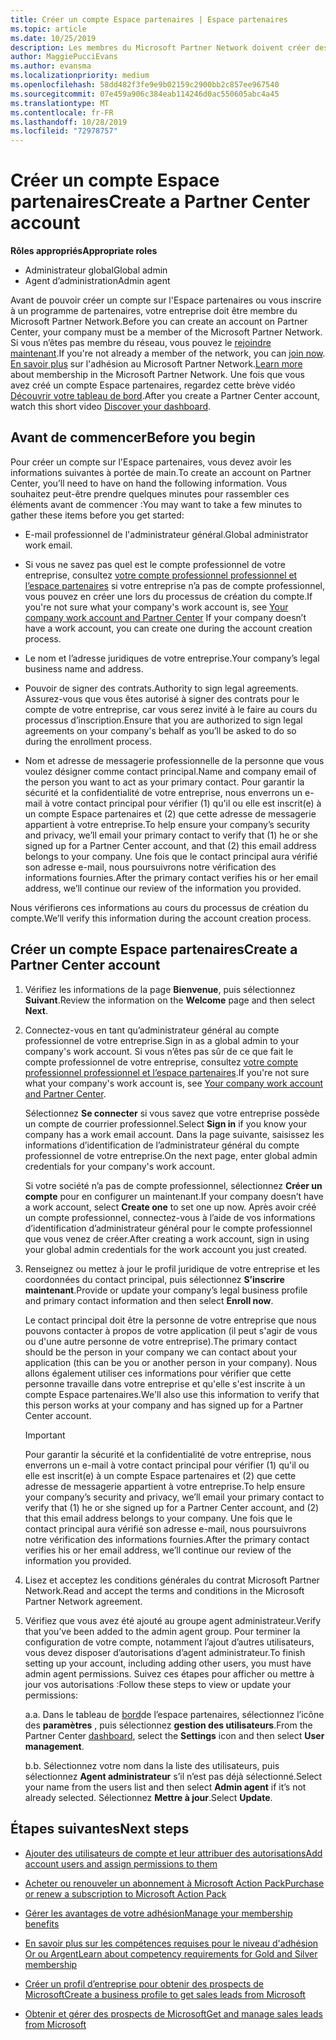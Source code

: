 ```yaml
---
title: Créer un compte Espace partenaires | Espace partenaires
ms.topic: article
ms.date: 10/25/2019
description: Les membres du Microsoft Partner Network doivent créer des comptes Espace partenaires pour gérer leurs revenus du réseau et leurs compétences, ainsi que créer un profil d’entreprise.
author: MaggiePucciEvans
ms.author: evansma
ms.localizationpriority: medium
ms.openlocfilehash: 58dd482f3fe9e9b02159c2900bb2c857ee967540
ms.sourcegitcommit: 07e459a906c384eab114246d0ac550605abc4a45
ms.translationtype: MT
ms.contentlocale: fr-FR
ms.lasthandoff: 10/28/2019
ms.locfileid: "72978757"
---
```

# <a name="create-a-partner-center-account"></a><span data-ttu-id="84417-103">Créer un compte Espace partenaires</span><span class="sxs-lookup"><span data-stu-id="84417-103">Create a Partner Center account</span></span>

<span data-ttu-id="84417-104">**Rôles appropriés**</span><span class="sxs-lookup"><span data-stu-id="84417-104">**Appropriate roles**</span></span>

- <span data-ttu-id="84417-105">Administrateur global</span><span class="sxs-lookup"><span data-stu-id="84417-105">Global admin</span></span>
- <span data-ttu-id="84417-106">Agent d’administration</span><span class="sxs-lookup"><span data-stu-id="84417-106">Admin agent</span></span>

<span data-ttu-id="84417-107">Avant de pouvoir créer un compte sur l'Espace partenaires ou vous inscrire à un programme de partenaires, votre entreprise doit être membre du Microsoft Partner Network.</span><span class="sxs-lookup"><span data-stu-id="84417-107">Before you can create an account on Partner Center, your company must be a member of the Microsoft Partner Network.</span></span> <span data-ttu-id="84417-108">Si vous n’êtes pas membre du réseau, vous pouvez le [rejoindre maintenant](https://partners.microsoft.com/PartnerProgram/simplifiedenrollment.aspx).</span><span class="sxs-lookup"><span data-stu-id="84417-108">If you're not already a member of the network, you can [join now](https://partners.microsoft.com/PartnerProgram/simplifiedenrollment.aspx).</span></span>  <span data-ttu-id="84417-109">[En savoir plus](https://partner.microsoft.com/membership) sur l'adhésion au Microsoft Partner Network.</span><span class="sxs-lookup"><span data-stu-id="84417-109">[Learn more](https://partner.microsoft.com/membership) about membership in the Microsoft Partner Network.</span></span> <span data-ttu-id="84417-110">Une fois que vous avez créé un compte Espace partenaires, regardez cette brève vidéo [Découvrir votre tableau de bord](https://vimeo.com/290338211).</span><span class="sxs-lookup"><span data-stu-id="84417-110">After you create a Partner Center account, watch this short video [Discover your dashboard](https://vimeo.com/290338211).</span></span>

## <a name="before-you-begin"></a><span data-ttu-id="84417-111">Avant de commencer</span><span class="sxs-lookup"><span data-stu-id="84417-111">Before you begin</span></span>

<span data-ttu-id="84417-112">Pour créer un compte sur l'Espace partenaires, vous devez avoir les informations suivantes à portée de main.</span><span class="sxs-lookup"><span data-stu-id="84417-112">To create an account on Partner Center, you’ll need to have on hand the following information.</span></span> <span data-ttu-id="84417-113">Vous souhaitez peut-être prendre quelques minutes pour rassembler ces éléments avant de commencer :</span><span class="sxs-lookup"><span data-stu-id="84417-113">You may want to take a few minutes to gather these items before you get started:</span></span>

-   <span data-ttu-id="84417-114">E-mail professionnel de l'administrateur général.</span><span class="sxs-lookup"><span data-stu-id="84417-114">Global administrator work email.</span></span>

-   <span data-ttu-id="84417-115">Si vous ne savez pas quel est le compte professionnel de votre entreprise, consultez [votre compte professionnel professionnel et l’espace partenaires](azure-active-directory-tenants-and-partner-center.md) si votre entreprise n’a pas de compte professionnel, vous pouvez en créer une lors du processus de création du compte.</span><span class="sxs-lookup"><span data-stu-id="84417-115">If you're not sure what your company's work account is, see [Your company work account and Partner Center](azure-active-directory-tenants-and-partner-center.md) If your company doesn’t have a work account, you can create one during the account creation process.</span></span> 

-   <span data-ttu-id="84417-116">Le nom et l’adresse juridiques de votre entreprise.</span><span class="sxs-lookup"><span data-stu-id="84417-116">Your company’s legal business name and address.</span></span>  

-   <span data-ttu-id="84417-117">Pouvoir de signer des contrats.</span><span class="sxs-lookup"><span data-stu-id="84417-117">Authority to sign legal agreements.</span></span> <span data-ttu-id="84417-118">Assurez-vous que vous êtes autorisé à signer des contrats pour le compte de votre entreprise, car vous serez invité à le faire au cours du processus d’inscription.</span><span class="sxs-lookup"><span data-stu-id="84417-118">Ensure that you are authorized to sign legal agreements on your company's behalf as you’ll be asked to do so during the enrollment process.</span></span>

-   <span data-ttu-id="84417-119">Nom et adresse de messagerie professionnelle de la personne que vous voulez désigner comme contact principal.</span><span class="sxs-lookup"><span data-stu-id="84417-119">Name and company email of the person you want to act as your primary contact.</span></span> <span data-ttu-id="84417-120">Pour garantir la sécurité et la confidentialité de votre entreprise, nous enverrons un e-mail à votre contact principal pour vérifier (1) qu'il ou elle est inscrit(e) à un compte Espace partenaires et (2) que cette adresse de messagerie appartient à votre entreprise.</span><span class="sxs-lookup"><span data-stu-id="84417-120">To help ensure your company’s security and privacy, we’ll email your primary contact to verify that (1) he or she signed up for a Partner Center account, and that (2) this email address belongs to your company.</span></span> <span data-ttu-id="84417-121">Une fois que le contact principal aura vérifié son adresse e-mail, nous poursuivrons notre vérification des informations fournies.</span><span class="sxs-lookup"><span data-stu-id="84417-121">After the primary contact verifies his or her email address, we’ll continue our review of the information you provided.</span></span>

<span data-ttu-id="84417-122">Nous vérifierons ces informations au cours du processus de création du compte.</span><span class="sxs-lookup"><span data-stu-id="84417-122">We’ll verify this information during the account creation process.</span></span> 
 
## <a name="create-a-partner-center-account"></a><span data-ttu-id="84417-123">Créer un compte Espace partenaires</span><span class="sxs-lookup"><span data-stu-id="84417-123">Create a Partner Center account</span></span>

1.  <span data-ttu-id="84417-124">Vérifiez les informations de la page **Bienvenue**, puis sélectionnez **Suivant**.</span><span class="sxs-lookup"><span data-stu-id="84417-124">Review the information on the **Welcome** page and then select **Next**.</span></span>

2.  <span data-ttu-id="84417-125">Connectez-vous en tant qu’administrateur général au compte professionnel de votre entreprise.</span><span class="sxs-lookup"><span data-stu-id="84417-125">Sign in as a global admin to your company's work account.</span></span> <span data-ttu-id="84417-126">Si vous n’êtes pas sûr de ce que fait le compte professionnel de votre entreprise, consultez [votre compte professionnel professionnel et l’espace partenaires](azure-active-directory-tenants-and-partner-center.md).</span><span class="sxs-lookup"><span data-stu-id="84417-126">If you're not sure what your company's work account   is, see [Your company work account and Partner Center](azure-active-directory-tenants-and-partner-center.md).</span></span>

    <span data-ttu-id="84417-127">Sélectionnez **Se connecter** si vous savez que votre entreprise possède un compte de courrier professionnel.</span><span class="sxs-lookup"><span data-stu-id="84417-127">Select **Sign in** if you know your company has a work email account.</span></span> <span data-ttu-id="84417-128">Dans la page suivante, saisissez les informations d’identification de l’administrateur général du compte professionnel de votre entreprise.</span><span class="sxs-lookup"><span data-stu-id="84417-128">On the next page, enter global admin credentials for your company's work account.</span></span> 

    <span data-ttu-id="84417-129">Si votre société n’a pas de compte professionnel, sélectionnez **Créer un compte** pour en configurer un maintenant.</span><span class="sxs-lookup"><span data-stu-id="84417-129">If your company doesn’t have a work account, select **Create one** to set one up now.</span></span> <span data-ttu-id="84417-130">Après avoir créé un compte professionnel, connectez-vous à l’aide de vos informations d’identification d’administrateur général pour le compte professionnel que vous venez de créer.</span><span class="sxs-lookup"><span data-stu-id="84417-130">After creating a work account, sign in using your global admin credentials for the work account you just created.</span></span>

3.  <span data-ttu-id="84417-131">Renseignez ou mettez à jour le profil juridique de votre entreprise et les coordonnées du contact principal, puis sélectionnez **S’inscrire maintenant**.</span><span class="sxs-lookup"><span data-stu-id="84417-131">Provide or update your company’s legal business profile and primary contact information and then select **Enroll now**.</span></span> 

    <span data-ttu-id="84417-132">Le contact principal doit être la personne de votre entreprise que nous pouvons contacter à propos de votre application (il peut s'agir de vous ou d'une autre personne de votre entreprise).</span><span class="sxs-lookup"><span data-stu-id="84417-132">The primary contact should be the person in your company we can contact about your application (this can be you or another person in your company).</span></span> <span data-ttu-id="84417-133">Nous allons également utiliser ces informations pour vérifier que cette personne travaille dans votre entreprise et qu'elle s'est inscrite à un compte Espace partenaires.</span><span class="sxs-lookup"><span data-stu-id="84417-133">We'll also use this information to verify that this person works at your company and has signed up for a Partner Center account.</span></span>

    > [!IMPORTANT]  
    > <span data-ttu-id="84417-134">Pour garantir la sécurité et la confidentialité de votre entreprise, nous enverrons un e-mail à votre contact principal pour vérifier (1) qu'il ou elle est inscrit(e) à un compte Espace partenaires et (2) que cette adresse de messagerie appartient à votre entreprise.</span><span class="sxs-lookup"><span data-stu-id="84417-134">To help ensure your company’s security and privacy, we’ll email your primary contact to verify that (1) he or she signed up for a Partner Center account, and (2) that this email address belongs to your company.</span></span> <span data-ttu-id="84417-135">Une fois que le contact principal aura vérifié son adresse e-mail, nous poursuivrons notre vérification des informations fournies.</span><span class="sxs-lookup"><span data-stu-id="84417-135">After the primary contact verifies his or her email address, we’ll continue our review of the information you provided.</span></span>

4.  <span data-ttu-id="84417-136">Lisez et acceptez les conditions générales du contrat Microsoft Partner Network.</span><span class="sxs-lookup"><span data-stu-id="84417-136">Read and accept the terms and conditions in the Microsoft Partner Network agreement.</span></span> 

5.  <span data-ttu-id="84417-137">Vérifiez que vous avez été ajouté au groupe agent administrateur.</span><span class="sxs-lookup"><span data-stu-id="84417-137">Verify that you’ve been added to the admin agent group.</span></span> <span data-ttu-id="84417-138">Pour terminer la configuration de votre compte, notamment l’ajout d’autres utilisateurs, vous devez disposer d’autorisations d’agent administrateur.</span><span class="sxs-lookup"><span data-stu-id="84417-138">To finish setting up your account, including adding other users, you must have admin agent permissions.</span></span> <span data-ttu-id="84417-139">Suivez ces étapes pour afficher ou mettre à jour vos autorisations :</span><span class="sxs-lookup"><span data-stu-id="84417-139">Follow these steps to view or update your permissions:</span></span>

    <span data-ttu-id="84417-140">a.</span><span class="sxs-lookup"><span data-stu-id="84417-140">a.</span></span> <span data-ttu-id="84417-141">Dans le tableau de [bord](https://partner.microsoft.com/en-us/dashboard/home**)de l’espace partenaires, sélectionnez l’icône des **paramètres** , puis sélectionnez **gestion des utilisateurs**.</span><span class="sxs-lookup"><span data-stu-id="84417-141">From the Partner Center [dashboard](https://partner.microsoft.com/en-us/dashboard/home**), select the **Settings** icon and then select **User management**.</span></span>  

    <span data-ttu-id="84417-142">b.</span><span class="sxs-lookup"><span data-stu-id="84417-142">b.</span></span> <span data-ttu-id="84417-143">Sélectionnez votre nom dans la liste des utilisateurs, puis sélectionnez **Agent administrateur** s’il n’est pas déjà sélectionné.</span><span class="sxs-lookup"><span data-stu-id="84417-143">Select your name from the users list and then select **Admin agent** if it’s not already selected.</span></span> <span data-ttu-id="84417-144">Sélectionnez **Mettre à jour**.</span><span class="sxs-lookup"><span data-stu-id="84417-144">Select **Update**.</span></span>  

## <a name="next-steps"></a><span data-ttu-id="84417-145">Étapes suivantes</span><span class="sxs-lookup"><span data-stu-id="84417-145">Next steps</span></span>

-   [<span data-ttu-id="84417-146">Ajouter des utilisateurs de compte et leur attribuer des autorisations</span><span class="sxs-lookup"><span data-stu-id="84417-146">Add account users and assign permissions to them</span></span>](create-user-accounts-and-set-permissions.md)

-   [<span data-ttu-id="84417-147">Acheter ou renouveler un abonnement à Microsoft Action Pack</span><span class="sxs-lookup"><span data-stu-id="84417-147">Purchase or renew a subscription to Microsoft Action Pack</span></span>](mpn-get-action-pack.md)

-   [<span data-ttu-id="84417-148">Gérer les avantages de votre adhésion</span><span class="sxs-lookup"><span data-stu-id="84417-148">Manage your membership benefits</span></span>](manage-your-partner-network-benefits.md)

-   [<span data-ttu-id="84417-149">En savoir plus sur les compétences requises pour le niveau d'adhésion Or ou Argent</span><span class="sxs-lookup"><span data-stu-id="84417-149">Learn about competency requirements for Gold and Silver membership</span></span>](https://partner.microsoft.com/membership/competencies)

-   [<span data-ttu-id="84417-150">Créer un profil d’entreprise pour obtenir des prospects de Microsoft</span><span class="sxs-lookup"><span data-stu-id="84417-150">Create a business profile to get sales leads from Microsoft</span></span>](create-a-marketing-profile.md)

-   [<span data-ttu-id="84417-151">Obtenir et gérer des prospects de Microsoft</span><span class="sxs-lookup"><span data-stu-id="84417-151">Get and manage sales leads from Microsoft</span></span>](responding-to-referrals.md)